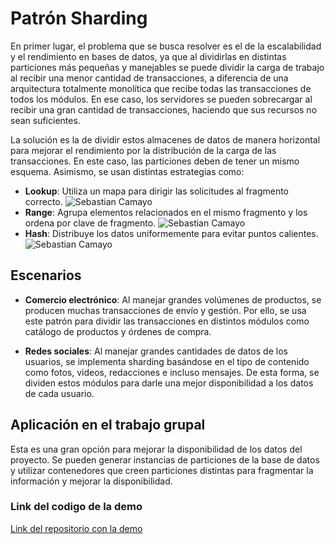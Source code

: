 # Patrón Sharding

En primer lugar, el problema que se busca resolver es el de la escalabilidad y el rendimiento en bases de datos, ya que al dividirlas en distintas particiones más pequeñas y manejables se puede dividir la carga de trabajo al recibir una menor cantidad de transacciones, a diferencia de una arquitectura totalmente monolítica que recibe todas las transacciones de todos los módulos. En ese caso, los servidores se pueden sobrecargar al recibir una gran cantidad de transacciones, haciendo que sus recursos no sean suficientes.

La solución es la de dividir estos almacenes de datos de manera horizontal para mejorar el rendimiento por la distribución de la carga de las transacciones. En este caso, las particiones deben de tener un mismo esquema. Asimismo, se usan distintas estrategias como:

- **Lookup**: Utiliza un mapa para dirigir las solicitudes al fragmento correcto.
![Sebastian Camayo](lookup.png)
- **Range**: Agrupa elementos relacionados en el mismo fragmento y los ordena por clave de fragmento.
![Sebastian Camayo](range.png)
- **Hash**: Distribuye los datos uniformemente para evitar puntos calientes.
![Sebastian Camayo](hash.png)

## Escenarios

- **Comercio electrónico**: Al manejar grandes volúmenes de productos, se producen muchas transacciones de envío y gestión. Por ello, se usa este patrón para dividir las transacciones en distintos módulos como catálogo de productos y órdenes de compra.

- **Redes sociales**: Al manejar grandes cantidades de datos de los usuarios, se implementa sharding basándose en el tipo de contenido como fotos, videos, redacciones e incluso mensajes. De esta forma, se dividen estos módulos para darle una mejor disponibilidad a los datos de cada usuario.

## Aplicación en el trabajo grupal

Esta es una gran opción para mejorar la disponibilidad de los datos del proyecto. Se pueden generar instancias de particiones de la base de datos y utilizar contenedores que creen particiones distintas para fragmentar la información y mejorar la disponibilidad.

### Link del codigo de la demo
[Link del repositorio con la demo](https://github.com/Seboot2002/booking-rest-api-express-mongodb)
